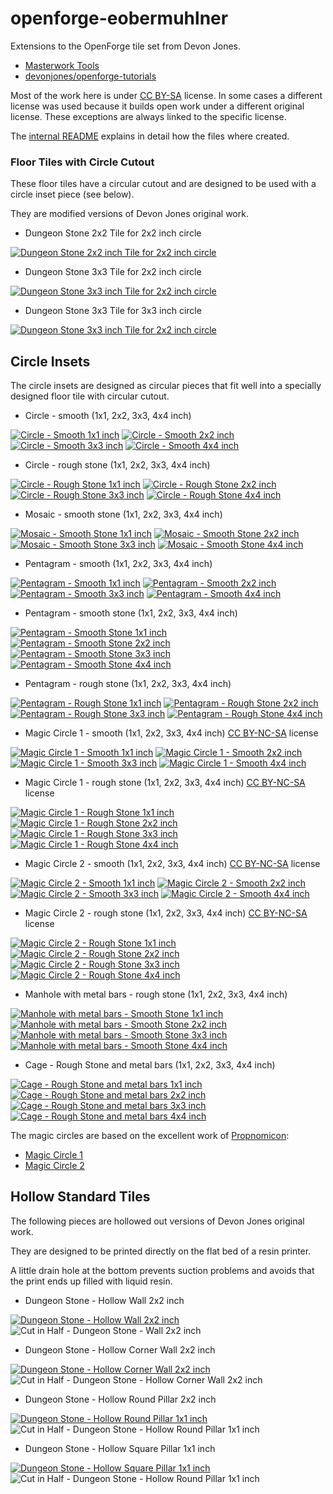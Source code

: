 # openforge-eobermuhlner

Extensions to the OpenForge tile set from Devon Jones.
- [Masterwork Tools](http://masterwork-tools.com/)
- [devonjones/openforge-tutorials](https://github.com/devonjones/openforge-tutorials)

Most of the work here is under [CC BY-SA](https://creativecommons.org/licenses/by-sa/4.0/) license.
In some cases a different license was used because it builds open work under a different original license.
These exceptions are always linked to the specific license.

The [internal README](internal/README.md) explains in detail how the files where created.

### Floor Tiles with Circle Cutout

These floor tiles have a circular cutout and are designed to be used with a circle inset piece (see below).

They are modified versions of Devon Jones original work.

- Dungeon Stone 2x2 Tile for 2x2 inch circle

[![Dungeon Stone 2x2 inch Tile for 2x2 inch circle](floor-circle-cutouts/images/dungeon_stone.circle_cutout.2x2.floor.inch.2x2.stl.png)](floor-circle-cutouts/stl/dungeon_stone.circle_cutout.2x2.floor.inch.2x2.stl)

- Dungeon Stone 3x3 Tile for 2x2 inch circle

[![Dungeon Stone 3x3 inch Tile for 2x2 inch circle](floor-circle-cutouts/images/dungeon_stone.circle_cutout.2x2.floor.inch.3x3.stl.png)](floor-circle-cutouts/stl/dungeon_stone.circle_cutout.2x2.floor.inch.3x3.stl)

- Dungeon Stone 3x3 Tile for 3x3 inch circle

[![Dungeon Stone 3x3 inch Tile for 2x2 inch circle](floor-circle-cutouts/images/dungeon_stone.circle_cutout.3x3.floor.inch.3x3.stl.png)](floor-circle-cutouts/stl/dungeon_stone.circle_cutout.3x3.floor.inch.3x3.stl)


## Circle Insets

The circle insets are designed as circular pieces that fit well into a specially designed floor tile with circular cutout.

- Circle - smooth (1x1, 2x2, 3x3, 4x4 inch)

[![Circle - Smooth 1x1 inch](circle-insets/images/circle_inset.circle_smooth.inch.1x1.stl.png)](circle-insets/stl/circle_inset.circle_smooth.inch.1x1.stl)
[![Circle - Smooth 2x2 inch](circle-insets/images/circle_inset.circle_smooth.inch.2x2.stl.png)](circle-insets/stl/circle_inset.circle_smooth.inch.2x2.stl)
[![Circle - Smooth 3x3 inch](circle-insets/images/circle_inset.circle_smooth.inch.3x3.stl.png)](circle-insets/stl/circle_inset.circle_smooth.inch.3x3.stl)
[![Circle - Smooth 4x4 inch](circle-insets/images/circle_inset.circle_smooth.inch.4x4.stl.png)](circle-insets/stl/circle_inset.circle_smooth.inch.4x4.stl)

- Circle - rough stone (1x1, 2x2, 3x3, 4x4 inch)

[![Circle - Rough Stone 1x1 inch](circle-insets/images/circle_inset.circle_rough_stone.inch.1x1.stl.png)](circle-insets/stl/circle_inset.circle_rough_stone.inch.1x1.stl)
[![Circle - Rough Stone 2x2 inch](circle-insets/images/circle_inset.circle_rough_stone.inch.2x2.stl.png)](circle-insets/stl/circle_inset.circle_rough_stone.inch.2x2.stl)
[![Circle - Rough Stone 3x3 inch](circle-insets/images/circle_inset.circle_rough_stone.inch.3x3.stl.png)](circle-insets/stl/circle_inset.circle_rough_stone.inch.3x3.stl)
[![Circle - Rough Stone 4x4 inch](circle-insets/images/circle_inset.circle_rough_stone.inch.4x4.stl.png)](circle-insets/stl/circle_inset.circle_rough_stone.inch.4x4.stl)

- Mosaic - smooth stone (1x1, 2x2, 3x3, 4x4 inch)

[![Mosaic - Smooth Stone 1x1 inch](circle-insets/images/circle_inset.circle_mosaic_smooth_stone.inch.1x1.stl.png)](circle-insets/stl/circle_inset.circle_mosaic_smooth_stone.inch.1x1.stl)
[![Mosaic - Smooth Stone 2x2 inch](circle-insets/images/circle_inset.circle_mosaic_smooth_stone.inch.2x2.stl.png)](circle-insets/stl/circle_inset.circle_mosaic_smooth_stone.inch.2x2.stl)
[![Mosaic - Smooth Stone 3x3 inch](circle-insets/images/circle_inset.circle_mosaic_smooth_stone.inch.3x3.stl.png)](circle-insets/stl/circle_inset.circle_mosaic_smooth_stone.inch.3x3.stl)
[![Mosaic - Smooth Stone 4x4 inch](circle-insets/images/circle_inset.circle_mosaic_smooth_stone.inch.4x4.stl.png)](circle-insets/stl/circle_inset.circle_mosaic_smooth_stone.inch.4x4.stl)

- Pentagram - smooth (1x1, 2x2, 3x3, 4x4 inch)

[![Pentagram - Smooth 1x1 inch](circle-insets/images/circle_inset.circle_pentagram_smooth.inch.1x1.stl.png)](circle-insets/stl/circle_inset.circle_pentagram_smooth.inch.1x1.stl)
[![Pentagram - Smooth 2x2 inch](circle-insets/images/circle_inset.circle_pentagram_smooth.inch.2x2.stl.png)](circle-insets/stl/circle_inset.circle_pentagram_smooth.inch.2x2.stl)
[![Pentagram - Smooth 3x3 inch](circle-insets/images/circle_inset.circle_pentagram_smooth.inch.3x3.stl.png)](circle-insets/stl/circle_inset.circle_pentagram_smooth.inch.3x3.stl)
[![Pentagram - Smooth 4x4 inch](circle-insets/images/circle_inset.circle_pentagram_smooth.inch.4x4.stl.png)](circle-insets/stl/circle_inset.circle_pentagram_smooth.inch.4x4.stl)

- Pentagram - smooth stone (1x1, 2x2, 3x3, 4x4 inch)

[![Pentagram - Smooth Stone 1x1 inch](circle-insets/images/circle_inset.circle_pentagram_smooth_stone.inch.1x1.stl.png)](circle-insets/stl/circle_inset.circle_pentagram_smooth_stone.inch.1x1.stl)
[![Pentagram - Smooth Stone 2x2 inch](circle-insets/images/circle_inset.circle_pentagram_smooth_stone.inch.2x2.stl.png)](circle-insets/stl/circle_inset.circle_pentagram_smooth_stone.inch.2x2.stl)
[![Pentagram - Smooth Stone 3x3 inch](circle-insets/images/circle_inset.circle_pentagram_smooth_stone.inch.3x3.stl.png)](circle-insets/stl/circle_inset.circle_pentagram_smooth_stone.inch.3x3.stl)
[![Pentagram - Smooth Stone 4x4 inch](circle-insets/images/circle_inset.circle_pentagram_smooth_stone.inch.4x4.stl.png)](circle-insets/stl/circle_inset.circle_pentagram_smooth_stone.inch.4x4.stl)

- Pentagram - rough stone (1x1, 2x2, 3x3, 4x4 inch)

[![Pentagram - Rough Stone 1x1 inch](circle-insets/images/circle_inset.circle_pentagram_rough_stone.inch.1x1.stl.png)](circle-insets/stl/circle_inset.circle_pentagram_rough_stone.inch.1x1.stl)
[![Pentagram - Rough Stone 2x2 inch](circle-insets/images/circle_inset.circle_pentagram_rough_stone.inch.2x2.stl.png)](circle-insets/stl/circle_inset.circle_pentagram_rough_stone.inch.2x2.stl)
[![Pentagram - Rough Stone 3x3 inch](circle-insets/images/circle_inset.circle_pentagram_rough_stone.inch.3x3.stl.png)](circle-insets/stl/circle_inset.circle_pentagram_rough_stone.inch.3x3.stl)
[![Pentagram - Rough Stone 4x4 inch](circle-insets/images/circle_inset.circle_pentagram_rough_stone.inch.4x4.stl.png)](circle-insets/stl/circle_inset.circle_pentagram_rough_stone.inch.4x4.stl)

- Magic Circle 1 - smooth (1x1, 2x2, 3x3, 4x4 inch) [CC BY-NC-SA](https://creativecommons.org/licenses/by-nc-sa/3.0/) license

[![Magic Circle 1 - Smooth 1x1 inch](circle-insets/images/circle_inset.circle_magic1_smooth.inch.1x1.stl.png)](circle-insets/stl/circle_inset.circle_magic1_smooth.inch.1x1.stl)
[![Magic Circle 1 - Smooth 2x2 inch](circle-insets/images/circle_inset.circle_magic1_smooth.inch.2x2.stl.png)](circle-insets/stl/circle_inset.circle_magic1_smooth.inch.2x2.stl)
[![Magic Circle 1 - Smooth 3x3 inch](circle-insets/images/circle_inset.circle_magic1_smooth.inch.3x3.stl.png)](circle-insets/stl/circle_inset.circle_magic1_smooth.inch.3x3.stl)
[![Magic Circle 1 - Smooth 4x4 inch](circle-insets/images/circle_inset.circle_magic1_smooth.inch.4x4.stl.png)](circle-insets/stl/circle_inset.circle_magic1_smooth.inch.4x4.stl)

- Magic Circle 1 - rough stone (1x1, 2x2, 3x3, 4x4 inch) [CC BY-NC-SA](https://creativecommons.org/licenses/by-nc-sa/3.0/) license

[![Magic Circle 1 - Rough Stone 1x1 inch](circle-insets/images/circle_inset.circle_magic1_rough_stone.inch.1x1.stl.png)](circle-insets/stl/circle_inset.circle_magic1_rough_stone.inch.1x1.stl)
[![Magic Circle 1 - Rough Stone 2x2 inch](circle-insets/images/circle_inset.circle_magic1_rough_stone.inch.2x2.stl.png)](circle-insets/stl/circle_inset.circle_magic1_rough_stone.inch.2x2.stl)
[![Magic Circle 1 - Rough Stone 3x3 inch](circle-insets/images/circle_inset.circle_magic1_rough_stone.inch.3x3.stl.png)](circle-insets/stl/circle_inset.circle_magic1_rough_stone.inch.3x3.stl)
[![Magic Circle 1 - Rough Stone 4x4 inch](circle-insets/images/circle_inset.circle_magic1_rough_stone.inch.4x4.stl.png)](circle-insets/stl/circle_inset.circle_magic1_rough_stone.inch.4x4.stl)

- Magic Circle 2 - smooth (1x1, 2x2, 3x3, 4x4 inch) [CC BY-NC-SA](https://creativecommons.org/licenses/by-nc-sa/3.0/) license

[![Magic Circle 2 - Smooth 1x1 inch](circle-insets/images/circle_inset.circle_magic2_smooth.inch.1x1.stl.png)](circle-insets/stl/circle_inset.circle_magic2_smooth.inch.1x1.stl)
[![Magic Circle 2 - Smooth 2x2 inch](circle-insets/images/circle_inset.circle_magic2_smooth.inch.2x2.stl.png)](circle-insets/stl/circle_inset.circle_magic2_smooth.inch.2x2.stl)
[![Magic Circle 2 - Smooth 3x3 inch](circle-insets/images/circle_inset.circle_magic2_smooth.inch.3x3.stl.png)](circle-insets/stl/circle_inset.circle_magic2_smooth.inch.3x3.stl)
[![Magic Circle 2 - Smooth 4x4 inch](circle-insets/images/circle_inset.circle_magic2_smooth.inch.4x4.stl.png)](circle-insets/stl/circle_inset.circle_magic2_smooth.inch.4x4.stl)

- Magic Circle 2 - rough stone (1x1, 2x2, 3x3, 4x4 inch) [CC BY-NC-SA](https://creativecommons.org/licenses/by-nc-sa/3.0/) license

[![Magic Circle 2 - Rough Stone 1x1 inch](circle-insets/images/circle_inset.circle_magic2_rough_stone.inch.1x1.stl.png)](circle-insets/stl/circle_inset.circle_magic2_rough_stone.inch.1x1.stl)
[![Magic Circle 2 - Rough Stone 2x2 inch](circle-insets/images/circle_inset.circle_magic2_rough_stone.inch.2x2.stl.png)](circle-insets/stl/circle_inset.circle_magic2_rough_stone.inch.2x2.stl)
[![Magic Circle 2 - Rough Stone 3x3 inch](circle-insets/images/circle_inset.circle_magic2_rough_stone.inch.3x3.stl.png)](circle-insets/stl/circle_inset.circle_magic2_rough_stone.inch.3x3.stl)
[![Magic Circle 2 - Rough Stone 4x4 inch](circle-insets/images/circle_inset.circle_magic2_rough_stone.inch.4x4.stl.png)](circle-insets/stl/circle_inset.circle_magic2_rough_stone.inch.4x4.stl)

- Manhole with metal bars - rough stone (1x1, 2x2, 3x3, 4x4 inch)

[![Manhole with metal bars - Smooth Stone 1x1 inch](circle-insets/images/circle_inset.manhole_bars_rough_stone.inch.1x1.stl.png)](circle-insets/stl/circle_inset.manhole_bars_rough_stone.inch.1x1.stl)
[![Manhole with metal bars - Smooth Stone 2x2 inch](circle-insets/images/circle_inset.manhole_bars_rough_stone.inch.2x2.stl.png)](circle-insets/stl/circle_inset.manhole_bars_rough_stone.inch.2x2.stl)
[![Manhole with metal bars - Smooth Stone 3x3 inch](circle-insets/images/circle_inset.manhole_bars_rough_stone.inch.3x3.stl.png)](circle-insets/stl/circle_inset.manhole_bars_rough_stone.inch.3x3.stl)
[![Manhole with metal bars - Smooth Stone 4x4 inch](circle-insets/images/circle_inset.manhole_bars_rough_stone.inch.4x4.stl.png)](circle-insets/stl/circle_inset.manhole_bars_rough_stone.inch.4x4.stl)

- Cage - Rough Stone and metal bars (1x1, 2x2, 3x3, 4x4 inch)

[![Cage - Rough Stone and metal bars 1x1 inch](circle-insets/images/circle_inset.circle_cage_rough_stone.inch.1x1.stl.png)](circle-insets/stl/circle_inset.circle_cage_rough_stone.inch.1x1.stl)
[![Cage - Rough Stone and metal bars 2x2 inch](circle-insets/images/circle_inset.circle_cage_rough_stone.inch.2x2.stl.png)](circle-insets/stl/circle_inset.circle_cage_rough_stone.inch.2x2.stl)
[![Cage - Rough Stone and metal bars 3x3 inch](circle-insets/images/circle_inset.circle_cage_rough_stone.inch.3x3.stl.png)](circle-insets/stl/circle_inset.circle_cage_rough_stone.inch.3x3.stl)
[![Cage - Rough Stone and metal bars 4x4 inch](circle-insets/images/circle_inset.circle_cage_rough_stone.inch.4x4.stl.png)](circle-insets/stl/circle_inset.circle_cage_rough_stone.inch.4x4.stl)



The magic circles are based on the excellent work of [Propnomicon](http://propnomicon.blogspot.com/):
- [Magic Circle 1](http://propnomicon.blogspot.com/2016/09/magic-circle.html)
- [Magic Circle 2](http://propnomicon.blogspot.com/2014/02/magic-circle.html)


## Hollow Standard Tiles

The following pieces are hollowed out versions of Devon Jones original work.

They are designed to be printed directly on the flat bed of a resin printer.

A little drain hole at the bottom prevents suction problems and avoids that the print ends up filled with liquid resin.

- Dungeon Stone - Hollow Wall 2x2 inch

[![Dungeon Stone - Hollow Wall 2x2 inch](hollow-standard-tiles/images/dungeon_stone_wall.wall.inch.2x.hollow.stl.png)](hollow-standard-tiles/stl/dungeon_stone_wall.wall.inch.2x.hollow.stl)
![Cut in Half - Dungeon Stone - Wall 2x2 inch](internal/images/cut_in_half.dungeon_stone_wall.wall.inch.2x.hollow.stl.png)

- Dungeon Stone - Hollow Corner Wall 2x2 inch

[![Dungeon Stone - Hollow Corner Wall 2x2 inch](hollow-standard-tiles/images/dungeon_stone.corner.wall.inch.2x2.hollow.stl.png)](hollow-standard-tiles/stl/dungeon_stone.corner.wall.inch.2x2.hollow.stl)
![Cut in Half - Dungeon Stone - Hollow Corner Wall 2x2 inch](internal/images/cut_in_half.dungeon_stone.corner.wall.inch.2x2.hollow.stl.png)

- Dungeon Stone - Hollow Round Pillar 2x2 inch

[![Dungeon Stone - Hollow Round Pillar 1x1 inch](hollow-standard-tiles/images/dungeon_stone_full_pillar.inch.1x1.round.hollow.stl.png)](hollow-standard-tiles/stl/dungeon_stone_full_pillar.inch.1x1.round.hollow.stl)
![Cut in Half - Dungeon Stone - Hollow Round Pillar 1x1 inch](internal/images/cut_in_half.dungeon_stone_full_pillar.inch.1x1.round.hollow.stl.png)

- Dungeon Stone - Hollow Square Pillar 1x1 inch

[![Dungeon Stone - Hollow Square Pillar 1x1 inch](hollow-standard-tiles/images/dungeon_stone_full_pillar.inch.1x1.square.hollow.stl.png)](hollow-standard-tiles/stl/dungeon_stone_full_pillar.inch.1x1.square.hollow.stl)
![Cut in Half - Dungeon Stone - Hollow Round Pillar 1x1 inch](internal/images/cut_in_half.dungeon_stone_full_pillar.inch.1x1.square.hollow.stl.png)






